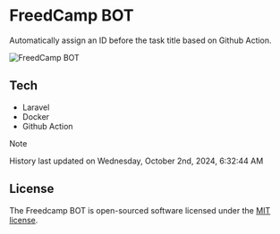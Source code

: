 # FreedCamp BOT

Automatically assign an ID before the task title based on Github Action.

![FreedCamp BOT](https://repository-images.githubusercontent.com/737932867/7d34798b-2680-471c-b089-a78a718d3d6a)

## Tech

- Laravel
- Docker
- Github Action

> [!NOTE]  
> History last updated on Wednesday, October 2nd, 2024, 6:32:44 AM

## License

The Freedcamp BOT is open-sourced software licensed under the [MIT license](https://opensource.org/licenses/MIT).
